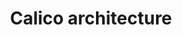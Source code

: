 ---
title: Calico architecture
show_read_time: false
show_toc: false
canonical_url: 'https://docs.projectcalico.org/v3.9/reference/architecture/index'
---